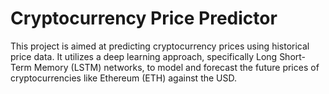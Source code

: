 # Cryptocurrency Price Predictor
 This project is aimed at predicting cryptocurrency prices using historical price data. It utilizes a deep learning approach, specifically Long Short-Term Memory (LSTM) networks, to model and forecast the future prices of cryptocurrencies like Ethereum (ETH) against the USD.
